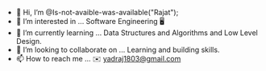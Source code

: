 - 👋 Hi, I’m @Is-not-avaible-was-available("Rajat");
- 👀 I’m interested in ... Software Engineering 🖥️
- 🌱 I’m currently learning ... Data Structures and Algorithms and Low Level Design.
- 💞️ I’m looking to collaborate on ... Learning and building skills.
- 📫 How to reach me ... ✉️ yadraj1803@gmail.com

<!---
Is-not-avaible-was-available/Is-not-avaible-was-available is a ✨ special ✨ repository because its `README.md` (this file) appears on your GitHub profile.
You can click the Preview link to take a look at your changes.
--->
